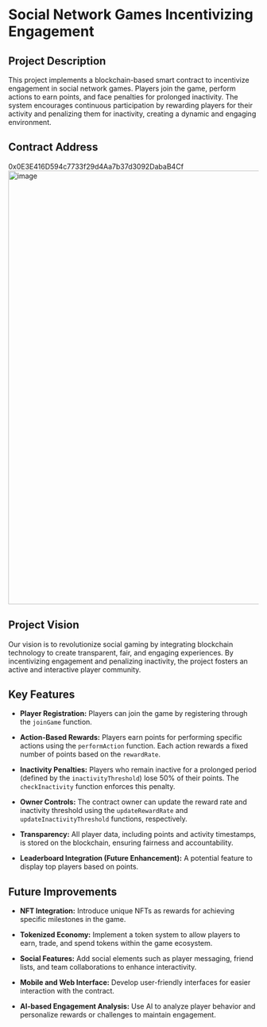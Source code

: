 # Social Network Games Incentivizing Engagement

## Project Description
This project implements a blockchain-based smart contract to incentivize engagement in social network games. Players join the game, perform actions to earn points, and face penalties for prolonged inactivity. The system encourages continuous participation by rewarding players for their activity and penalizing them for inactivity, creating a dynamic and engaging environment.

## Contract Address
0x0E3E416D594c7733f29d4Aa7b37d3092DabaB4Cf
<img width="872" alt="image" src="https://github.com/user-attachments/assets/e67536d7-7bd0-47ab-a182-aad7b96ef139" />


## Project Vision
Our vision is to revolutionize social gaming by integrating blockchain technology to create transparent, fair, and engaging experiences. By incentivizing engagement and penalizing inactivity, the project fosters an active and interactive player community.

## Key Features
- **Player Registration:**
  Players can join the game by registering through the `joinGame` function.

- **Action-Based Rewards:**
  Players earn points for performing specific actions using the `performAction` function. Each action rewards a fixed number of points based on the `rewardRate`.

- **Inactivity Penalties:**
  Players who remain inactive for a prolonged period (defined by the `inactivityThreshold`) lose 50% of their points. The `checkInactivity` function enforces this penalty.

- **Owner Controls:**
  The contract owner can update the reward rate and inactivity threshold using the `updateRewardRate` and `updateInactivityThreshold` functions, respectively.

- **Transparency:**
  All player data, including points and activity timestamps, is stored on the blockchain, ensuring fairness and accountability.

- **Leaderboard Integration (Future Enhancement):**
  A potential feature to display top players based on points.

## Future Improvements
- **NFT Integration:**
  Introduce unique NFTs as rewards for achieving specific milestones in the game.

- **Tokenized Economy:**
  Implement a token system to allow players to earn, trade, and spend tokens within the game ecosystem.

- **Social Features:**
  Add social elements such as player messaging, friend lists, and team collaborations to enhance interactivity.

- **Mobile and Web Interface:**
  Develop user-friendly interfaces for easier interaction with the contract.

- **AI-based Engagement Analysis:**
  Use AI to analyze player behavior and personalize rewards or challenges to maintain engagement.



 

